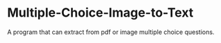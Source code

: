 # Multiple-Choice-Image-to-Text
A program that can extract from pdf or image multiple choice questions.
